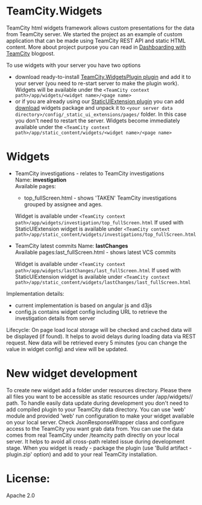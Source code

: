 TeamCity.Widgets
================

TeamCity html widgets framework allows custom presentations for the data from TeamCity server. We started the project as an example of custom application that can be made using TeamCity REST API and static HTML content.
More about project purpose you can read in [Dashboarding with TeamCity](http://blog.jetbrains.com/teamcity/2015/02/dashboarding-with-teamcity/) blogpost.

To use widgets with your server you have two options
* download ready-to-install [TeamCity.WidgetsPlugin plugin](https://github.com/JetBrains/TeamCity.WidgetsPlugin) and add it to your server (you need to re-start server to make the plugin work).
Widgets will be available under the  ``<TeamCity context path>/app/widgets/<widget name>/<page name>``
* or if you are already using our [StaticUIExtension plugin](https://confluence.jetbrains.com/display/TW/StaticUIExtensions) you can add [download](https://teamcity.jetbrains.com/viewLog.html?buildTypeId=TeamCityPluginsByJetBrains_Widgets_WidgetsPlugin&buildId=lastPinned) widgets package and unpack it to ``<your server data directory>/config/_static_ui_extensions/pages/`` folder. In this case you don't need to restart the server.
Widgets become immediately available under the ``<TeamCity context path>/app/static_content/widgets/<widget name>/<page name>``

Widgets
=======

* TeamCity investigations - relates to TeamCity investigations  
    Name: **investigation**  
    Available pages:
    * top_fullScreen.html - shows 'TAKEN' TeamCity investigations grouped by assignee and ages.

    Widget is available under ``<TeamCity context path>/app/widgets/investigation/top_fullScreen.html``
    If used with StaticUIExtension widget is available under ``<TeamCity context path>/app/static_content/widgets/investigations/top_fullScreen.html``

* TeamCity latest commits 
    Name: **lastChanges**  
    Available pages:last_fullScreen.html - shows latest VCS commits  
    
    Widget is available under ``<TeamCity context path>/app/widgets/lastChanges/last_fullScreen.html``
    If used with StaticUIExtension widget is available under ``<TeamCity context path>/app/static_content/widgets/lastChanges/last_fullScreen.html``

Implementation details:
- current implementation is based on angular js and d3js
- config.js contains widget config including URL to retrieve the investigation details from server

Lifecycle:
On page load local storage will be checked and cached data will be displayed (if found). It helps to avoid delays during loading data via REST request.
New data will be retrieved every 5 minutes (you can change the value in widget config) and view will be updated.

New widget development
======================
To create new widget add a folder under resources directory. Please there all files you want to be accessible as static resources under
<TeamCity context path>/app/widgets/<new widget>/ path.
To handle easily data update during development you don't need to add compiled plugin to your TeamCity data directory. You can use 'web' module and provided 'web' run configuration to make your widget available on your local server.
Check JsonResponseWrapper class and configure access to the TeamCity you want grab data from. You can use the data comes from real TeamCity under /teamcity path directly on your local server. It helps to avoid all cross-path related issue during development stage.
When you widget is ready - package the plugin (use 'Build artifact - plugin.zip' option) and add to your real TeamCity installation.


License:
========
Apache 2.0
